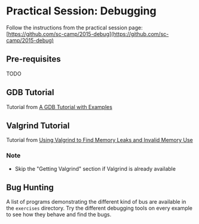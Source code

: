 # Practical Session: Debugging

Follow the instructions from the practical session page: [https://github.com/sc-camp/2015-debug](https://github.com/sc-camp/2015-debug)

## Pre-requisites

TODO

## GDB Tutorial


Tutorial from [A GDB Tutorial with Examples](http://www.cprogramming.com/gdb.html)


## Valgrind Tutorial


Tutorial from [Using Valgrind to Find Memory Leaks and Invalid Memory Use](http://www.cprogramming.com/debugging/valgrind.html)

### Note

  - Skip the "Getting Valgrind" section if Valgrind is already available
 
 
## Bug Hunting

A list of programs demonstrating the different kind of bus are available in the `exercises` directory.
Try the different debugging tools on every example to see how they behave and find the bugs.


